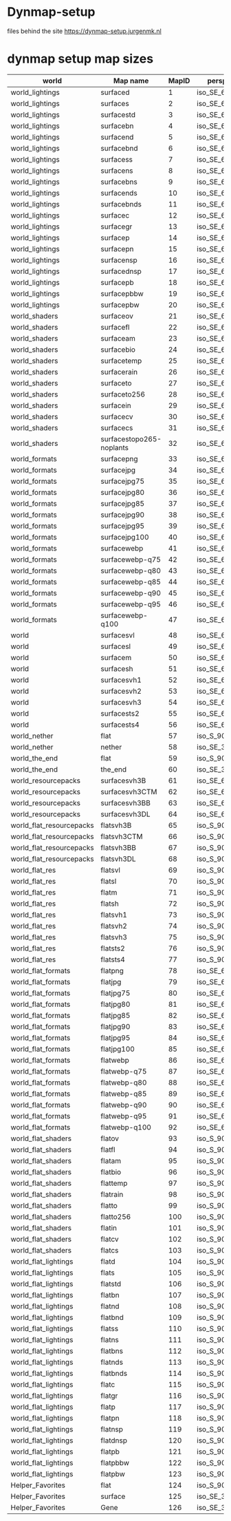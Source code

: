 # Dynmap-setup
files behind the site https://dynmap-setup.jurgenmk.nl
# dynmap setup map sizes

| world | Map name | MapID | perspective | size |
|-------|----------|-------|-------------|------|
| world_lightings | surfaced | 1 | iso_SE_60_hires | 16 | 15.88 MB|
| world_lightings | surfaces | 2 | iso_SE_60_hires | 16 | 10.77 MB|
| world_lightings | surfacestd | 3 | iso_SE_60_hires | 16 | 0.02 MB|
| world_lightings | surfacebn | 4 | iso_SE_60_hires | 16 | 43.54 MB|
| world_lightings | surfacend | 5 | iso_SE_60_hires | 16 | 15.89 MB|
| world_lightings | surfacebnd | 6 | iso_SE_60_hires | 16 | 10.77 MB|
| world_lightings | surfacess | 7 | iso_SE_60_hires | 16 | 12.82 MB|
| world_lightings | surfacens | 8 | iso_SE_60_hires | 16 | 15.89 MB|
| world_lightings | surfacebns | 9 | iso_SE_60_hires | 16 | 21.01 MB|
| world_lightings | surfacends | 10 | iso_SE_60_hires | 16 | 30.22 MB|
| world_lightings | surfacebnds | 11 | iso_SE_60_hires | 16 | 55.82 MB|
| world_lightings | surfacec | 12 | iso_SE_60_hires | 16 | 13.84 MB|
| world_lightings | surfacegr | 13 | iso_SE_60_hires | 16 | 9.74 MB|
| world_lightings | surfacep | 14 | iso_SE_60_hires | 16 | 11.79 MB|
| world_lightings | surfacepn | 15 | iso_SE_60_hires | 16 | 13.84 MB|
| world_lightings | surfacensp | 16 | iso_SE_60_hires | 16 | 18.96 MB|
| world_lightings | surfacednsp | 17 | iso_SE_60_hires | 16 | 27.15 MB|
| world_lightings | surfacepb | 18 | iso_SE_60_hires | 16 | 31.25 MB|
| world_lightings | surfacepbbw | 19 | iso_SE_60_hires | 16 | 0.32 MB|
| world_lightings | surfacepbw | 20 | iso_SE_60_hires | 16 | 2.58 MB|
| world_shaders | surfaceov | 21 | iso_SE_60_hires | 16 | 2.58 MB|
| world_shaders | surfacefl | 22 | iso_SE_60_hires | 16 | 9.74 MB|
| world_shaders | surfaceam | 23 | iso_SE_60_hires | 16 | 9.74 MB|
| world_shaders | surfacebio | 24 | iso_SE_60_hires | 16 | 4.62 MB|
| world_shaders | surfacetemp | 25 | iso_SE_60_hires | 16 | 5.65 MB|
| world_shaders | surfacerain | 26 | iso_SE_60_hires | 16 | 2.58 MB|
| world_shaders | surfaceto | 27 | iso_SE_60_hires | 16 | 2.58 MB|
| world_shaders | surfaceto256 | 28 | iso_SE_60_hires | 16 | 2.58 MB|
| world_shaders | surfacein | 29 | iso_SE_60_hires | 16 | 1.55 MB|
| world_shaders | surfacecv | 30 | iso_SE_60_hires | 16 | 73.23 MB|
| world_shaders | surfacecs | 31 | iso_SE_60_hires | 16 | 73.23 MB|
| world_shaders | surfacestopo265-noplants | 32 | iso_SE_60_hires | 16 | 41.49 MB|
| world_formats | surfacepng | 33 | iso_SE_60_hires | 16 | 73.23 MB|
| world_formats | surfacejpg | 34 | iso_SE_60_hires | 16 | 1.55 MB|
| world_formats | surfacejpg75 | 35 | iso_SE_60_hires | 16 | 1.55 MB|
| world_formats | surfacejpg80 | 36 | iso_SE_60_hires | 16 | 291.34 MB|
| world_formats | surfacejpg85 | 37 | iso_SE_60_hires | 16 | 291.34 MB|
| world_formats | surfacejpg90 | 38 | iso_SE_60_hires | 16 | 93.71 MB|
| world_formats | surfacejpg95 | 39 | iso_SE_60_hires | 16 | 291.34 MB|
| world_formats | surfacejpg100 | 40 | iso_SE_60_hires | 16 | 21.01 MB|
| world_formats | surfacewebp | 41 | iso_SE_60_hires | 16 | 18.96 MB|
| world_formats | surfacewebp-q75 | 42 | iso_SE_60_hires | 16 | 4.62 MB|
| world_formats | surfacewebp-q80 | 43 | iso_SE_60_hires | 16 | 7.7 MB|
| world_formats | surfacewebp-q85 | 44 | iso_SE_60_hires | 16 | 4.62 MB|
| world_formats | surfacewebp-q90 | 45 | iso_SE_60_hires | 16 | 18.96 MB|
| world_formats | surfacewebp-q95 | 46 | iso_SE_60_hires | 16 | 7.7 MB|
| world_formats | surfacewebp-q100 | 47 | iso_SE_60_hires | 16 | 18.96 MB|
| world | surfacesvl | 48 | iso_SE_60_vlowres | 4 | 18.96 MB|
| world | surfacesl | 49 | iso_SE_60_lowres | 8 | 4.62 MB|
| world | surfacem | 50 | iso_SE_60_medres | 12 | 7.7 MB|
| world | surfacesh | 51 | iso_SE_60_hires | 16 | 4.62 MB|
| world | surfacesvh1 | 52 | iso_SE_60_hires | 16 | 18.96 MB|
| world | surfacesvh2 | 53 | iso_SE_60_hires | 16 | 7.7 MB|
| world | surfacesvh3 | 54 | iso_SE_60_hires | 16 | 18.96 MB|
| world | surfacests2 | 55 | iso_SE_60_hires | 16 | 18.96 MB|
| world | surfacests4 | 56 | iso_SE_60_hires | 16 | 16.91 MB|
| world_nether | flat | 57 | iso_S_90_lowres | 8 | 13.84 MB|
| world_nether | nether | 58 | iso_SE_30_hires | 16 | 14.86 MB|
| world_the_end | flat | 59 | iso_S_90_lowres | 8 | 8.72 MB|
| world_the_end | the_end | 60 | iso_SE_30_hires | 16 | 8.72 MB|
| world_resourcepacks | surfacesvh3B | 61 | iso_SE_60_hires | 16 | 14.86 MB|
| world_resourcepacks | surfacesvh3CTM | 62 | iso_SE_60_hires | 16 | 12.82 MB|
| world_resourcepacks | surfacesvh3BB | 63 | iso_SE_60_hires | 16 | 23.06 MB|
| world_resourcepacks | surfacesvh3DL | 64 | iso_SE_60_hires | 16 | 27.15 MB|
| world_flat_resourcepacks | flatsvh3B | 65 | iso_S_90_hires | 16 | 15.89 MB|
| world_flat_resourcepacks | flatsvh3CTM | 66 | iso_S_90_hires | 16 | 14.86 MB|
| world_flat_resourcepacks | flatsvh3BB | 67 | iso_S_90_hires | 16 | 3.6 MB|
| world_flat_resourcepacks | flatsvh3DL | 68 | iso_S_90_hires | 16 | 5.65 MB|
| world_flat_res | flatsvl | 69 | iso_S_90_vlowres | 4 | 3.6 MB|
| world_flat_res | flatsl | 70 | iso_S_90_lowres | 8 | 14.86 MB|
| world_flat_res | flatm | 71 | iso_S_90_medres | 12 | 5.65 MB|
| world_flat_res | flatsh | 72 | iso_S_90_hires | 16 | 14.86 MB|
| world_flat_res | flatsvh1 | 73 | iso_S_90_hires | 16 | 14.86 MB|
| world_flat_res | flatsvh2 | 74 | iso_S_90_hires | 16 | 3.6 MB|
| world_flat_res | flatsvh3 | 75 | iso_S_90_hires | 16 | 5.65 MB|
| world_flat_res | flatsts2 | 76 | iso_S_90_hires | 16 | 3.6 MB|
| world_flat_res | flatsts4 | 77 | iso_S_90_hires | 16 | 14.86 MB|
| world_flat_formats | flatpng | 78 | iso_SE_60_hires | 16 | 5.65 MB|
| world_flat_formats | flatjpg | 79 | iso_SE_60_hires | 16 | 14.86 MB|
| world_flat_formats | flatjpg75 | 80 | iso_SE_60_hires | 16 | 14.86 MB|
| world_flat_formats | flatjpg80 | 81 | iso_SE_60_hires | 16 | 13.84 MB|
| world_flat_formats | flatjpg85 | 82 | iso_SE_60_hires | 16 | 10.77 MB|
| world_flat_formats | flatjpg90 | 83 | iso_SE_60_hires | 16 | 10.77 MB|
| world_flat_formats | flatjpg95 | 84 | iso_SE_60_hires | 16 | 6.67 MB|
| world_flat_formats | flatjpg100 | 85 | iso_SE_60_hires | 16 | 6.67 MB|
| world_flat_formats | flatwebp | 86 | iso_SE_60_hires | 16 | 11.79 MB|
| world_flat_formats | flatwebp-q75 | 87 | iso_SE_60_hires | 16 | 9.74 MB|
| world_flat_formats | flatwebp-q80 | 88 | iso_SE_60_hires | 16 | 14.86 MB|
| world_flat_formats | flatwebp-q85 | 89 | iso_SE_60_hires | 16 | 23.06 MB|
| world_flat_formats | flatwebp-q90 | 90 | iso_SE_60_hires | 16 | 98.83 MB|
| world_flat_formats | flatwebp-q95 | 91 | iso_SE_60_hires | 16 | 18.96 MB|
| world_flat_formats | flatwebp-q100 | 92 | iso_SE_60_hires | 16 | 4.62 MB|
| world_flat_shaders | flatov | 93 | iso_S_90_hires | 16 | 2.58 MB|
| world_flat_shaders | flatfl | 94 | iso_S_90_hires | 16 | 16.91 MB|
| world_flat_shaders | flatam | 95 | iso_S_90_hires | 16 | 0.02 MB|
| world_flat_shaders | flatbio | 96 | iso_S_90_hires | 16 | 14.86 MB|
| world_flat_shaders | flattemp | 97 | iso_S_90_hires | 16 | 37.39 MB|
| world_flat_shaders | flatrain | 98 | iso_S_90_hires | 16 | 84.5 MB|
| world_flat_shaders | flatto | 99 | iso_S_90_hires | 16 | 185.87 MB|
| world_flat_shaders | flatto256 | 100 | iso_S_90_hires | 16 | 39.44 MB|
| world_flat_shaders | flatin | 101 | iso_S_90_hires | 16 | 73.23 MB|
| world_flat_shaders | flatcv | 102 | iso_S_90_hires | 16 | 291.34 MB|
| world_flat_shaders | flatcs | 103 | iso_S_90_hires | 16 | 0.02 MB|
| world_flat_lightings | flatd | 104 | iso_S_90_hires | 16 | 0.02 MB|
| world_flat_lightings | flats | 105 | iso_S_90_hires | 16 | 55.82 MB|
| world_flat_lightings | flatstd | 106 | iso_S_90_hires | 16 | 11.79 MB|
| world_flat_lightings | flatbn | 107 | iso_S_90_hires | 16 | 8.72 MB|
| world_flat_lightings | flatnd | 108 | iso_S_90_hires | 16 | 5.65 MB|
| world_flat_lightings | flatbnd | 109 | iso_S_90_hires | 16 | 22.03 MB|
| world_flat_lightings | flatss | 110 | iso_S_90_hires | 16 | 6.67 MB|
| world_flat_lightings | flatns | 111 | iso_S_90_hires | 16 | 23.06 MB|
| world_flat_lightings | flatbns | 112 | iso_S_90_hires | 16 | 2.58 MB|
| world_flat_lightings | flatnds | 113 | iso_S_90_hires | 16 | 2.58 MB|
| world_flat_lightings | flatbnds | 114 | iso_S_90_hires | 16 | 5.65 MB|
| world_flat_lightings | flatc | 115 | iso_S_90_hires | 16 | 5.65 MB|
| world_flat_lightings | flatgr | 116 | iso_S_90_hires | 16 | 16.91 MB|
| world_flat_lightings | flatp | 117 | iso_S_90_hires | 16 | 15.89 MB|
| world_flat_lightings | flatpn | 118 | iso_S_90_hires | 16 | 5.65 MB|
| world_flat_lightings | flatnsp | 119 | iso_S_90_hires | 16 | 12.82 MB|
| world_flat_lightings | flatdnsp | 120 | iso_S_90_hires | 16 | 12.82 MB|
| world_flat_lightings | flatpb | 121 | iso_S_90_hires | 16 | 4.62 MB|
| world_flat_lightings | flatpbbw | 122 | iso_S_90_hires | 16 | 4.62 MB|
| world_flat_lightings | flatpbw | 123 | iso_S_90_hires | 16 | 12.82 MB|
| Helper_Favorites | flat | 124 | iso_S_90_lowres | 8 | 11.79 MB|
| Helper_Favorites | surface | 125 | iso_SE_30_hires | 16 | 15.89 MB|
| Helper_Favorites | Gene | 126 | iso_SE_30_hires | 16 | 17.94 MB|
